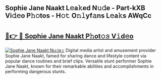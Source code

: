 ## Sophie Jane Naakt L𝚎a𝚔ed N𝚞𝚍e - Part-kXB Vi𝚍𝚎o P𝚑𝚘tos - H𝚘𝚝 O𝚗𝚕yf𝚊ns L𝚎a𝚔s AWqCc

# <h2><a href="http://kf8z99.oniu.top/?m=Sophie+Jane+Naakt">🔗👉 🔴 Sophie Jane Naakt P𝚑ot𝚘𝚜 V𝚒d𝚎o</a></h2>

[![Sophie Jane Naakt Nu𝚍e𝚜](https://i.imgur.com/0qMVB7G.gif)](http://kf8z99.oniu.top/?m=Sophie+Jane+Naakt)
Digital media artist and amusement provider Sophie Jane Naakt, famed for sharing dance and lifestyle content via popular dance routines and brief clips. Versatile stunt performer Sophie Jane Naakt, known for their remarkable abilities and accomplishments in performing dangerous stunts.  
